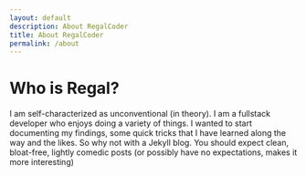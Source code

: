 ```yaml
---
layout: default
description: About RegalCoder
title: About RegalCoder
permalink: /about
---
```


<h1>Who is Regal?</h1>
<p>
	I am self-characterized as unconventional (in theory). I am a fullstack developer who enjoys doing a variety of things. I wanted to start documenting my findings, some quick tricks that I have learned along the way and the likes. So why not with a Jekyll blog. You should expect clean, bloat-free, lightly comedic posts (or possibly have no expectations, makes it more interesting)
</p>